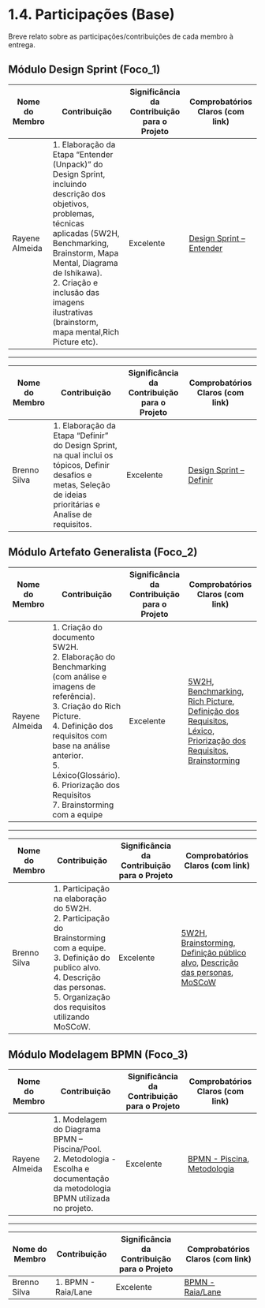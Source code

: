 # 1.4. Participações (Base)

Breve relato sobre as participações/contribuições de cada membro à entrega. 

## Módulo Design Sprint (Foco_1)

| Nome do Membro  | Contribuição | Significância da Contribuição para o Projeto | Comprobatórios Claros (com link) |
|------------------------|-----------------|----------|----------|
| Rayene Almeida | 1. Elaboração da Etapa “Entender (Unpack)” do Design Sprint, incluindo descrição dos objetivos, problemas, técnicas aplicadas (5W2H, Benchmarking, Brainstorm, Mapa Mental, Diagrama de Ishikawa).<br>2. Criação e inclusão das imagens ilustrativas (brainstorm, mapa mental,Rich Picture etc). | Excelente | [Design Sprint – Entender](https://unbarqdsw2025-1-turma02.github.io/2025.1-G8_MeuAquario-Entrega1/#/Base/1.1.1.Entender) |

---

| Nome do Membro  | Contribuição | Significância da Contribuição para o Projeto | Comprobatórios Claros (com link) |
|------------------------|-----------------|----------|----------|
| Brenno Silva | 1. Elaboração da Etapa “Definir” do Design Sprint, na qual inclui os tópicos, Definir desafios e metas, Seleção de ideias prioritárias e Analise de requisitos. | Excelente | [Design Sprint – Definir](https://unbarqdsw2025-1-turma02.github.io/2025.1-G8_MeuAquario-Entrega1/#/Base/1.1.2.Definir) |

## Módulo Artefato Generalista (Foco_2)

| Nome do Membro | Contribuição | Significância da Contribuição para o Projeto | Comprobatórios Claros (com link) |
|-------|------------|--------|--|
| Rayene Almeida | 1. Criação do documento 5W2H.<br>2. Elaboração do Benchmarking (com análise e imagens de referência).<br>3. Criação do Rich Picture.<br>4. Definição dos requisitos com base na análise anterior.<br>5. Léxico(Glossário).<br>6. Priorização dos Requisitos<br>7. Brainstorming com a equipe| Excelente | [5W2H](https://unbarqdsw2025-1-turma02.github.io/2025.1-G8_MeuAquario-Entrega1/#/Base/1.2.3.5W2H), [Benchmarking](https://unbarqdsw2025-1-turma02.github.io/2025.1-G8_MeuAquario-Entrega1/#/Base/1.5.1.Benchmarking), [Rich Picture](https://unbarqdsw2025-1-turma02.github.io/2025.1-G8_MeuAquario-Entrega1/#/Base/1.2.4.RichPicture), [Definição dos Requisitos](https://unbarqdsw2025-1-turma02.github.io/2025.1-G8_MeuAquario-Entrega1/#/Base/1.2.9.DefinicaoDosRequisitos), [Léxico](https://unbarqdsw2025-1-turma02.github.io/2025.1-G8_MeuAquario-Entrega1/#/Base/1.2.12.LexicoDosRequisitos), [Priorização dos Requisitos](https://unbarqdsw2025-1-turma02.github.io/2025.1-G8_MeuAquario-Entrega1/#/Base/1.2.13.PriorizacaoDosRequisitos), [Brainstorming](https://unbarqdsw2025-1-turma02.github.io/2025.1-G8_MeuAquario-Entrega1/#/Base/1.2.2.Brainstorm) |

---

| Nome do Membro  | Contribuição | Significância da Contribuição para o Projeto | Comprobatórios Claros (com link) |
|------------------------|-----------------|----------|----------|
| Brenno Silva | 1. Participação na elaboração do 5W2H.<br>2. Participação do Brainstorming com a equipe. <br>3. Definição do publico alvo.<br>4. Descrição das personas. <br>5. Organização dos requisitos utilizando MoSCoW.| Excelente | [5W2H](https://unbarqdsw2025-1-turma02.github.io/2025.1-G8_MeuAquario-Entrega1/#/Base/1.2.3.5W2H), [Brainstorming](https://unbarqdsw2025-1-turma02.github.io/2025.1-G8_MeuAquario-Entrega1/#/Base/1.2.2.Brainstorm), [Definição público alvo](https://unbarqdsw2025-1-turma02.github.io/2025.1-G8_MeuAquario-Entrega1/#/Base/1.2.6.DefinicaoPublicoAlvo), [Descrição das personas](https://unbarqdsw2025-1-turma02.github.io/2025.1-G8_MeuAquario-Entrega1/#/Base/1.2.6.1.Elabora%C3%A7%C3%A3oPersonas), [MoSCoW](https://unbarqdsw2025-1-turma02.github.io/2025.1-G8_MeuAquario-Entrega1/#/Base/1.2.15.MoSCow) |

## Módulo Modelagem BPMN (Foco_3)

| Nome do Membro | Contribuição | Significância da Contribuição para o Projeto | Comprobatórios Claros (com link) |
|---|-----|-----------|---------|
| Rayene Almeida | 1. Modelagem do Diagrama BPMN – Piscina/Pool.<br>2. Metodologia - Escolha e documentação da metodologia BPMN utilizada no projeto. | Excelente | [BPMN - Piscina](https://unbarqdsw2025-1-turma02.github.io/2025.1-G8_MeuAquario-Entrega1/#/Base/1.3.2.Piscina), [Metodologia](https://unbarqdsw2025-1-turma02.github.io/2025.1-G8_MeuAquario-Entrega1/#/Base/1.3.1.Metodologia)|

---

| Nome do Membro  | Contribuição | Significância da Contribuição para o Projeto | Comprobatórios Claros (com link) |
|------------------------|-----------------|----------|----------|
| Brenno Silva | 1. BPMN - Raia/Lane | Excelente | [BPMN - Raia/Lane](https://unbarqdsw2025-1-turma02.github.io/2025.1-G8_MeuAquario-Entrega1/#/Base/1.3.3.BPMN-RaiaLane)|